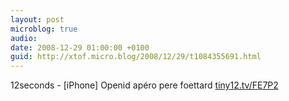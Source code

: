 ```yaml
---
layout: post
microblog: true
audio: 
date: 2008-12-29 01:00:00 +0100
guid: http://xtof.micro.blog/2008/12/29/t1084355691.html
---
```

12seconds - [iPhone] Openid apéro pere foettard  [tiny12.tv/FE7P2](http://tiny12.tv/FE7P2)
